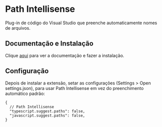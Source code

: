 # Path Intellisense

Plug-in de código do Visual Studio que preenche automaticamente nomes de arquivos.

## Documentação e Instalação

Clique [aqui](https://marketplace.visualstudio.com/items?itemName=christian-kohler.path-intellisense) para ver a documentação e fazer a instalação.

## Configuração

Depois de instalar a extensão, setar as configurações (Settings > Open settings.json), para usar Path Intellisense em vez do preenchimento automático padrão:

```
{
  // Path Intellisense
  "typescript.suggest.paths": false,
  "javascript.suggest.paths": false,
}
```
